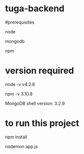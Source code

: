 # tuga-backend



#prerequisites

node

mongodb

npm

# version required
node -v v4.2.6

npm -v 3.10.8

MongoDB shell version: 3.2.9

# to run this project 

npm install

nodemon app.js




